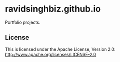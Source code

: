 # ravidsinghbiz.github.io

Portfolio projects.

## License

This is licensed under the Apache License, Version 2.0: http://www.apache.org/licenses/LICENSE-2.0
